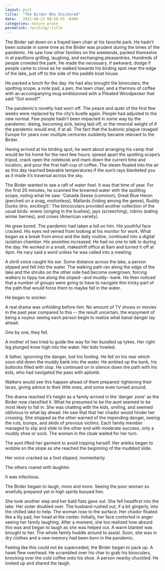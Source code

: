 ```yaml
---
layout: post
title:  "The Birder Who Snickered"
date:   2021-08-22 08:58:45 -0400
categories: nature prose
permalink: /writing/:title
---
```

The Birder sat down on a frayed lawn chair at his favorite park.  He hadn’t been outside in some time as the Birder was prudent during the times of the pandemic.  He saw how other families on the weekends, packed themselve in at pavillions grilling, laughing, and exchanging pleasantries.  Hundreds of people crowded the park.  He made the necessary, if awkward, dodge if people came to close as he walked towards his birding spot near the edge of the lake, just off to the side of the paddle boat house.

He packed a lunch for the day.  He had also brought the binoculars, the spotting scope, a note pad, a pen, the lawn chair, and a thermos of coffee with an accompanying mug emblazoned with a Pileated Woodpecker that said “Got wood?”

The pandemic’s novelty had worn off.  The peace and quiet of the first few weeks were replaced by the city’s bustle again.  People had adjusted to the new normal.  Few people hadn’t been impacted in some way by the pandemic: dieing, becoming sick, being laid off, or the mnental weight of if the pandemic would end, if at all.  The fact that the bubonic plague ravaged Europe for years over multiple centuries suddenly became relevant to the Birder.

Having arrived at his birding spot, he went about arranging his camp that would be his home for the next few hours: spread apart the spotting scope’s tripod, crack open the notebook and mark down the current time and location, and pour the first half-cup of coffee.  The steam floated into the air as this day reached bearable temperatures if the sun’s rays blanketed you as it made it’s traversal across the sky.

The Birder wanted to see a raft of water fowl.  It was that time of year.  For the first 20 minutes, he scanned the browned water with the spotting scope, noting what he saw: ‘Canada Geese (common), Great Blue Heron (perched on a snag, motionless), Mallards (hiding among the geese), Ruddy Ducks (trio, exciting!).’  The bincoculars provided another collection of the usual birds: wrens (singing in the bushes), jays (screeching), robins (eating winter berries), and crows (American variety).    

He grew bored.  The pandemic had taken a toll on him.  His youthful face cracked.  His eyes red veined from looking at his monitor for work.  What began as a break from ennui and the daily routine, continued into a digital isolation chamber.  His anxieties increased.  He had no one to talk to during the day.  He worked in a small, makeshift office at 8am and turned it off at 4pm.  He nary said a word unless he was called into a meeting.

A shrill voice caught his ear.  Some distance across the lake, a person slipped and fell into the water.  The walking path ran along the edge of the lake and the shrubs on the other side had become overgrown, forcing walkers to tippy toe along the sloped--and muddy--bank. He then noticed that a number of groups were going to have to navigate this tricky part of the path that would force them to maybe fall in the water. 

He began to snicker. 

A real drama was unfolding before him.  No amount of TV shows or movies in the past year compared to this -- the result uncertain, the enjoyment of being a voyeur seeing each person begin to realize what banal danger lay ahead.  

One by one, they fell.  

A mother of two tried to guide the way for her bundled up tykes.  Her right leg plunged knee high into the water.  Her kids howled. 

A father, ignorning the danger, lost his footing. He fell on his rear which soon slid down the muddy bank into the water.  He ambled up the bank, his buttocks filled with slop.  He continued on in silence down the path with his kids, who had navigated the pass with aplomb.

Walkers would see this happen ahead of them prepared: tightening their laces, giving advice to their little ones, and some even turned around.

The drama reached it’s height as a family arrived in the ‘danger zone’ as the Birder now classified it.  What he presumed to be the aunt seemed to be most likely to fall in.  She was chatting with the kids, smiling, and seemed oblivious to what lay ahead.  He saw that that her chador would hinder her crossing.  She stopped as the other warned of the impending danger, seeing the ruts, bumps, and skids of previous victims.  Each family member managed to slip and slide to the other end with moderate success, only a muddy shoe or sock.  The woman in the cloak waited for her turn.

The aunt lifted her garment to avoid tripping herself.  Her ankles began to wobble on the slope as she reached the beginning of the muddied slide.  

Her voice cracked as a foot slipped, momentarily.  

The others roared with laughter.  

It was infectious.  

The Birder begain to laugh, more and more.  Seeing the poor woman so woefully prepared yet in high spirits buoyed him.  

She took another step and her bald flats gave out.  She fell headfirst into the lake.  Her sister doubled over.  The husband rushed out, if a bit gingerly, into the chilled lake to help.  The woman rose to the surface.  Her chador floated like a lily pad, her head at the center.  Initially, her face contorted in anger seeing her family laughing.  After a moment, she too realized how absurd this was and began to laugh as she was helped out.  A warm blanket was brought to her.  The whole family huddle around to assist.  Soon, she was in dry clothes and a new memory had been born in the pandemic.   

Feeling like this could not be superceded, the Birder began to pack up. A hawk flew overhead. He scrambled over his char to grab his binoculars, knocking over the cold coffee onto his shoe.  A person nearby chuckled.  He looked up and shared the laugh.  